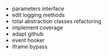- parameters interface
- edit logging methods
- total abstraction classes refactoring
- implement coverage
- adapt github
- event hooker
- iframe bypass
